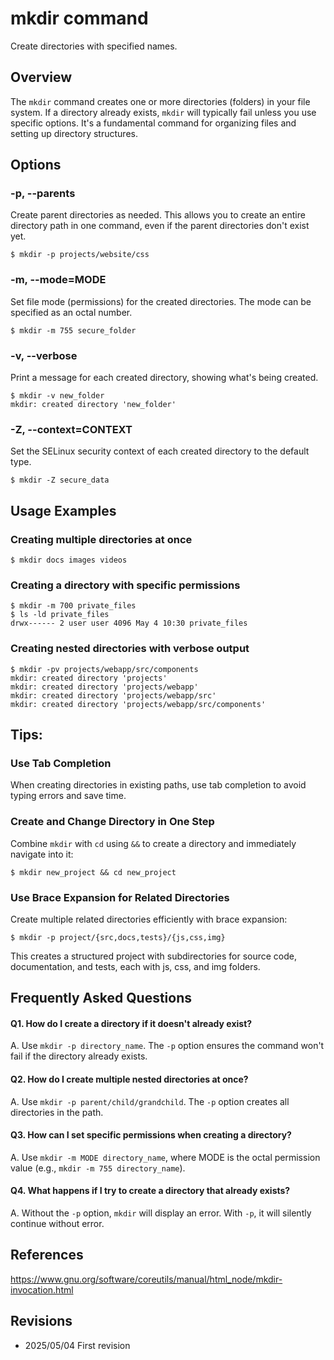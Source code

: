 # mkdir command

Create directories with specified names.

## Overview

The `mkdir` command creates one or more directories (folders) in your file system. If a directory already exists, `mkdir` will typically fail unless you use specific options. It's a fundamental command for organizing files and setting up directory structures.

## Options

### **-p, --parents**

Create parent directories as needed. This allows you to create an entire directory path in one command, even if the parent directories don't exist yet.

```console
$ mkdir -p projects/website/css
```

### **-m, --mode=MODE**

Set file mode (permissions) for the created directories. The mode can be specified as an octal number.

```console
$ mkdir -m 755 secure_folder
```

### **-v, --verbose**

Print a message for each created directory, showing what's being created.

```console
$ mkdir -v new_folder
mkdir: created directory 'new_folder'
```

### **-Z, --context=CONTEXT**

Set the SELinux security context of each created directory to the default type.

```console
$ mkdir -Z secure_data
```

## Usage Examples

### Creating multiple directories at once

```console
$ mkdir docs images videos
```

### Creating a directory with specific permissions

```console
$ mkdir -m 700 private_files
$ ls -ld private_files
drwx------ 2 user user 4096 May 4 10:30 private_files
```

### Creating nested directories with verbose output

```console
$ mkdir -pv projects/webapp/src/components
mkdir: created directory 'projects'
mkdir: created directory 'projects/webapp'
mkdir: created directory 'projects/webapp/src'
mkdir: created directory 'projects/webapp/src/components'
```

## Tips:

### Use Tab Completion

When creating directories in existing paths, use tab completion to avoid typing errors and save time.

### Create and Change Directory in One Step

Combine `mkdir` with `cd` using `&&` to create a directory and immediately navigate into it:
```console
$ mkdir new_project && cd new_project
```

### Use Brace Expansion for Related Directories

Create multiple related directories efficiently with brace expansion:
```console
$ mkdir -p project/{src,docs,tests}/{js,css,img}
```
This creates a structured project with subdirectories for source code, documentation, and tests, each with js, css, and img folders.

## Frequently Asked Questions

#### Q1. How do I create a directory if it doesn't already exist?
A. Use `mkdir -p directory_name`. The `-p` option ensures the command won't fail if the directory already exists.

#### Q2. How do I create multiple nested directories at once?
A. Use `mkdir -p parent/child/grandchild`. The `-p` option creates all directories in the path.

#### Q3. How can I set specific permissions when creating a directory?
A. Use `mkdir -m MODE directory_name`, where MODE is the octal permission value (e.g., `mkdir -m 755 directory_name`).

#### Q4. What happens if I try to create a directory that already exists?
A. Without the `-p` option, `mkdir` will display an error. With `-p`, it will silently continue without error.

## References

https://www.gnu.org/software/coreutils/manual/html_node/mkdir-invocation.html

## Revisions

- 2025/05/04 First revision